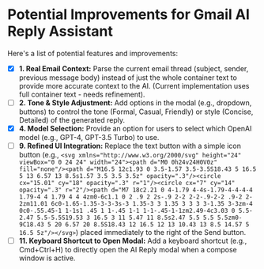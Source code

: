 # Potential Improvements for Gmail AI Reply Assistant

Here's a list of potential features and improvements:

- [x] **1. Real Email Context:** Parse the current email thread (subject, sender, previous message body) instead of just the whole container text to provide more accurate context to the AI. (Current implementation uses full container text - needs refinement).
- [ ] **2. Tone & Style Adjustment:** Add options in the modal (e.g., dropdown, buttons) to control the tone (Formal, Casual, Friendly) or style (Concise, Detailed) of the generated reply.
- [x] **4. Model Selection:** Provide an option for users to select which OpenAI model (e.g., GPT-4, GPT-3.5 Turbo) to use.
- [ ] **9. Refined UI Integration:** Replace the text button with a simple icon button (e.g., `<svg xmlns="http://www.w3.org/2000/svg" height="24" viewBox="0 0 24 24" width="24"><path d="M0 0h24v24H0V0z" fill="none"/><path d="M16.5 12c1.93 0 3.5-1.57 3.5-3.5S18.43 5 16.5 5 13 6.57 13 8.5s1.57 3.5 3.5 3.5z" opacity=".3"/><circle cx="15.01" cy="18" opacity=".3" r="1"/><circle cx="7" cy="14" opacity=".3" r="2"/><path d="M7 18c2.21 0 4-1.79 4-4s-1.79-4-4-4-4 1.79-4 4 1.79 4 4 4zm0-6c1.1 0 2 .9 2 2s-.9 2-2 2-2-.9-2-2 .9-2 2-2zm11.01 6c0-1.65-1.35-3-3-3s-3 1.35-3 3 1.35 3 3 3 3-1.35 3-3zm-4 0c0-.55.45-1 1-1s1 .45 1 1-.45 1-1 1-1-.45-1-1zm2.49-4c3.03 0 5.5-2.47 5.5-5.5S19.53 3 16.5 3 11 5.47 11 8.5s2.47 5.5 5.5 5.5zm0-9C18.43 5 20 6.57 20 8.5S18.43 12 16.5 12 13 10.43 13 8.5 14.57 5 16.5 5z"/></svg>`) placed immediately to the right of the Send button.
- [ ] **11. Keyboard Shortcut to Open Modal:** Add a keyboard shortcut (e.g., Cmd+Ctrl+H) to directly open the AI Reply modal when a compose window is active. 